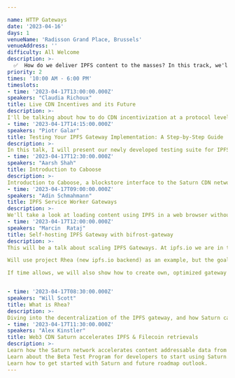 ```yaml
---

name: HTTP Gateways
date: '2023-04-16'
days: 1
venueName: 'Radisson Grand Place, Brussels'
venueAddress: ''
difficulty: All Welcome
description: >-
  ✅  How do we deliver IPFS content to the masses? In this track, we'll dive into the magical and maddening topic of HTTP Gateways. Topics include the evolving semantics of /ipfs/cid, .car blocks and rendered flat files, and large-scale efforts to improve gateway architectures such as Project Saturn and Project Rhea.
priority: 2
times: '10:00 AM - 6:00 PM'
timeslots:
- time: '2023-04-17T13:00:00.000Z'
speakers: "Claudia Richoux"
title: Live CDN Incentives and its Future
description: >-
I'll be talking about how to do CDN incentivization at a protocol level correctly- the game theory is pretty simple and I independently converged on a design pretty similar to the one on Skynet. Adding a simple piece of novel cryptography to the payment channels, and integrating that into the transport layer, reduces latency/RTTs and allows for "delegated payments" where a content creator can send a short commitment to a user to "give them a coupon" for the delivery of a particular file.
- time: '2023-04-17T14:15:00.000Z'
speakers: "Piotr Galar"
title: Testing Your IPFS Gateway Implementation: A Step-by-Step Guide
description: >-
In this talk, I will present our newly developed testing suite for IPFS gateways, which helps implementers ensure their gateway implementations conform to the IPFS gateway specification. I'll discuss the structure of the test suite, adding new tests, and demonstrate how it is currently being used to verify the Kubo and Bifrost gateway implementations. Additionally, I'll provide a step-by-step guide for setting up the suite in a CI environment, enabling implementers to receive continuous feedback and detailed reports on their gateway's features and compliance with the gateway specification.
- time: '2023-04-17T12:30:00.000Z'
speakers: "Aarsh Shah"
title: Introduction to Caboose
description: >-
Introduction to Caboose, a blockstore interface to the Saturn CDN network.
- time: '2023-04-17T09:00:00.000Z'
speakers: "Adin Schmahmann"
title: IPFS Service Worker Gateways
description: >-
We'll take a look at loading content using IPFS in a web browser without relying on extensions or trusted HTTP Gateways using service workers. We'll also discuss some of the libraries and recent improvements that have enabled this functionality.
- time: '2023-04-17T12:00:00.000Z'
speakers: "Marcin  Rataj"
title: Self-hosting IPFS Gateway with bifrost-gateway
description: >-
This will be a talk about scaling IPFS Gateways. At ipfs.io we are in the process of moving from a single binary that does everything (Kubo) into discrete, separate services, that can be deployed and managed separately. 

Will use project Rhea (new ipfs.io backend) as an example, but the goal will be to show how to do easy self-hosting and run own gateway using our turn-key bifrost-gateway docker image with either Saturn CDN or a regular Kubo as a backend.

If time allows, we will also show how to create own, optimized gateway implementation using go-libipfs/gateway with custom backend that implements the new GO API.


- time: '2023-04-17T08:30:00.000Z'
speakers: "Will Scott"
title: What is Rhea?
description: >-
Diving into the decentralization of the IPFS gateway, and how Saturn can provide a replacement for centralized infrastructure
- time: '2023-04-17T11:30:00.000Z'
speakers: "Alex Kinstler"
title: Web3 CDN Saturn accelerates IPFS & Filecoin retrievals
description: >-
Learn how the Saturn network accelerates content addressable data from IPFS and Filecoin
Learn about the Beta Test Program for developers to start using Saturn.
Learn how to get started with Saturn and future roadmap outlook.
---
```

